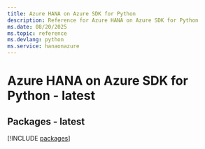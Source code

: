 ```yaml
---
title: Azure HANA on Azure SDK for Python
description: Reference for Azure HANA on Azure SDK for Python
ms.date: 08/20/2025
ms.topic: reference
ms.devlang: python
ms.service: hanaonazure
---
```

# Azure HANA on Azure SDK for Python - latest
## Packages - latest
[!INCLUDE [packages](hana-on-azure-index.md)]